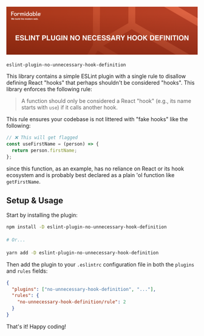 [![eslint-plugin-no-unnecessary-hook-definition — Formidable, We build the modern web](https://raw.githubusercontent.com/FormidableLabs/eslint-plugin-no-unnecessary-hook-definition/main/eslint-plugin-no-unnecessary-hook-definition-Hero.png)](https://formidable.com/open-source/)

`eslint-plugin-no-unnecessary-hook-definition`

This library contains a simple ESLint plugin with a single rule to disallow defining React "hooks" that perhaps shouldn't be considered "hooks". This library enforces the following rule:

> A function should only be considered a React "hook" (e.g., its name starts with `use`) if it calls another hook.

This rule ensures your codebase is not littered with "fake hooks" like the following:

```js
// ❌ This will get flagged
const useFirstName = (person) => {
  return person.firstName;
};
```

since this function, as an example, has no reliance on React or its hook ecosystem and is probably best declared as a plain 'ol function like `getFirstName`.

## Setup & Usage

Start by installing the plugin:

```sh
npm install -D eslint-plugin-no-unnecessary-hook-definition

# Or...

yarn add -D eslint-plugin-no-unnecessary-hook-definition
```

Then add the plugin to your `.eslintrc` configuration file in both the `plugins` and `rules` fields:

```json
{
  "plugins": ["no-unnecessary-hook-definition", "..."],
  "rules": {
    "no-unnecessary-hook-definition/rule": 2
  }
}
```

That's it! Happy coding!
